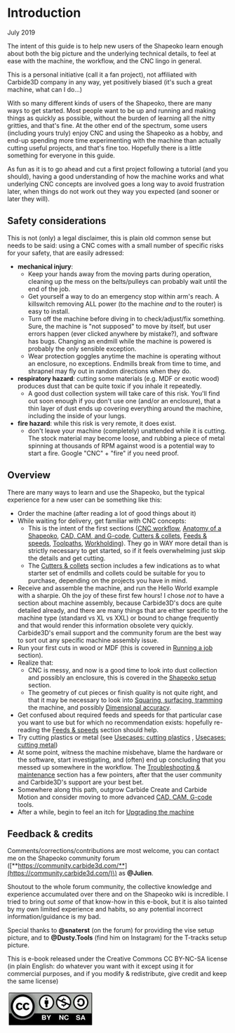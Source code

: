 # Introduction

July 2019

The intent of this guide is to help new users of the Shapeoko learn enough about both the big picture and the underlying technical details, to feel at ease with the machine, the workflow, and the CNC lingo in general.

This is a personal initiative \(call it a fan project\), not affiliated with Carbide3D company in any way, yet positively biased \(it's such a great machine, what can I do...\) 

With so many different kinds of users of the Shapeoko, there are many ways to get started. Most people want to be up and running and making things as quickly as possible, without the burden of learning all the nitty gritties, and that's fine. At the other end of the spectrum, some users \(including yours truly\) enjoy CNC and using the Shapeoko as a hobby, and end-up spending more time experimenting with the machine than actually cutting useful projects, and that's fine too. Hopefully there is a little something for everyone in this guide.

As fun as it is to go ahead and cut a first project following a tutorial \(and you should\), having a good understanding of how the machine works and what underlying CNC concepts are involved goes a long way to avoid frustration later, when things do not work out they way you expected \(and sooner or later they will\).

## Safety considerations

This is not \(only\) a legal disclaimer, this is plain old common sense but needs to be said: using a CNC comes with a small number of specific risks for your safety, that are easily adressed:

* **mechanical injury**:
  * Keep your hands away from the moving parts during operation, cleaning up the mess on the belts/pulleys can probably wait until the end of the job.
  * Get yourself a way to do an emergency stop within arm's reach. A killswitch removing ALL power \(to the machine _and_ to the router\) is easy to install.
  * Turn off the machine before diving in to check/adjust/fix something. Sure, the machine is "not supposed" to move by itself, but user errors happen \(ever clicked anywhere by mistake?\), and software has bugs. Changing an endmill while the machine is powered is probably the only sensible exception.
  * Wear protection goggles anytime the machine is operating without an enclosure, no exceptions. Endmills break from time to time, and shrapnel may fly out in random directions when they do. 
* **respiratory hazard**: cutting some materials \(e.g. MDF or exotic wood\) produces dust that can be quite toxic if you inhale it repeatedly. 
  * A good dust collection system will take care of this risk. You'll find out soon enough if you don't use one \(and/or an enclosure\), that a thin layer of dust ends up covering everything around the machine, including the inside of your lungs.
* **fire hazard**: while this risk is very remote, it does exist.
  * don't leave your machine \(completely\) unattended while it is cutting. The stock material may become loose, and rubbing a piece of metal spinning at thousands of RPM against wood is a potential way to start a fire. Google "CNC" + "fire" if you need proof.

## **Overview**

There are many ways to learn and use the Shapeoko, but the typical experience for a new user can be something like this:

* Order the machine \(after reading a lot of good things about it\) 
* While waiting for delivery, get familiar with CNC concepts: 
  * This is the intent of the first sections \([CNC workflow](workflow.md), [Anatomy of a Shapeoko](anatomy-of-a-shapeoko.md), [CAD, CAM, and G-code](cad-cam-tools.md), [Cutters & collets](cutters.md), [Feeds & speeds](feeds-and-speeds-basics.md), [Toolpaths](toolpath-basics.md), [Workholding](workholding.md)\). They go in WAY more detail than is strictly necessary to get started, so if it feels overwhelming just skip the details and get cutting.
  * The [Cutters & collets](cutters.md) section includes a few indications as to what starter set of endmills and collets could be suitable for you to purchase, depending on the projects you have in mind. 
* Receive and assemble the machine, and run the Hello World example with a sharpie. Oh the joy of these first few hours! I chose _not_ to have a section about machine assembly, because Carbide3D's docs are quite detailed already, and there are many things that are either specific to the machine type \(standard vs XL vs XXL\) or bound to change frequently and that would render this information obsolete very quickly. Carbide3D's email support and the community forum are the best way to sort out any specific machine assembly issue.
* Run your first cuts in wood or MDF \(this is covered in [Running a job](first-cuts.md) section\). 
* Realize that:
  * CNC is messy, and now is a good time to look into dust collection and possibly an enclosure, this is covered in the [Shapeoko setup](dust-collection.md) section.
  * The geometry of cut pieces or finish quality is not quite right, and that it may be necessary to look into [Squaring, surfacing, tramming](squaring.md) the machine, and possibly [Dimensional accuracy](x-y-z-calibration.md).
* Get confused about required feeds and speeds for that particular case you want to use but for which no recommendation exists: hopefully re-reading the [Feeds & speeds](feeds-and-speeds-basics.md) section should help.
* Try cutting plastics or metal \(see [Usecases: cutting plastics](cutting-plastics.md) , [Usecases: cutting metal](cutting-metal.md)\)
* At some point, witness the machine misbehave, blame the hardware or the software, start investigating, and \(often\) end up concluding that you messed up somewhere in the workflow. The [Troubleshooting & maintenance](maintenance.md) section has a few pointers, after that the user community and Carbide3D's support are your best bet.
* Somewhere along this path, outgrow Carbide Create and Carbide Motion and consider moving to more advanced [CAD, CAM, G-code](cad-cam-tools.md) tools.
* After a while, begin to feel an itch for [Upgrading the machine](upgrading-the-machine.md)

## **Feedback & credits**

Comments/corrections/contributions are most welcome, you can contact me on the Shapeoko community forum \([**https://community.carbide3d.com/**](https://community.carbide3d.com/)\) as **@Julien**.

Shoutout to the whole forum community, the collective knowledge and experience accumulated over there and on the Shapeoko wiki is incredible. I tried to bring out _some_ of that know-how in this e-book, but it is also tainted by my own limited experience and habits, so any potential incorrect information/guidance is my bad.

Special thanks to **@snaterst** \(on the forum\) for providing the vise setup picture, and to **@Dusty.Tools** \(find him on Instagram\) for the T-tracks setup picture.

This is e-book released under the Creative Commons CC BY-NC-SA license \(in plain English: do whatever you want with it except using it for commercial purposes, and if you modify & redistribute, give credit and keep the same license\)

![](.gitbook/assets/cc-by-nc-sa.png)





